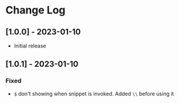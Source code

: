 # Change Log

## [1.0.0] - 2023-01-10

- Initial release

## [1.0.1] - 2023-01-10

### Fixed

- `$` don't showing when snippet is invoked. Added `\\` before using it
